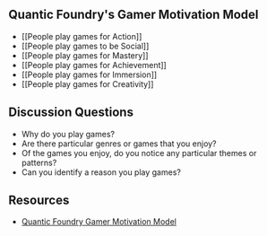 Quantic Foundry's Gamer Motivation Model
---
- [[People play games for Action]]
- [[People play games to be Social]]
- [[People play games for Mastery]]
- [[People play games for Achievement]]
- [[People play games for Immersion]]
- [[People play games for Creativity]]

Discussion Questions
---
- Why do you play games?
- Are there particular genres or games that you enjoy?
- Of the games you enjoy, do you notice any particular themes or patterns?
- Can you identify a reason you play games?


Resources
---
- [Quantic Foundry Gamer Motivation Model](https://quanticfoundry.com/)
